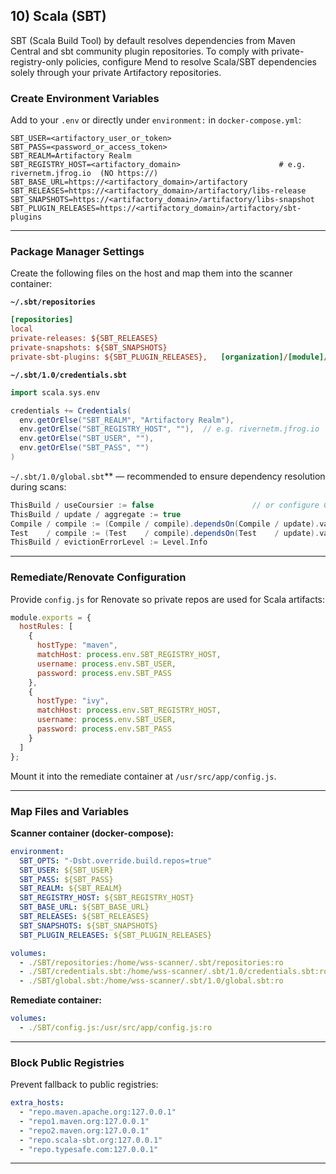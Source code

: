 ## 10) Scala (SBT)

SBT (Scala Build Tool) by default resolves dependencies from Maven Central and sbt community plugin repositories. To comply with private-registry-only policies, configure Mend to resolve Scala/SBT dependencies solely through your private Artifactory repositories.

### Create Environment Variables

Add to your `.env` or directly under `environment:` in `docker-compose.yml`:

```dotenv
SBT_USER=<artifactory_user_or_token>
SBT_PASS=<password_or_access_token>
SBT_REALM=Artifactory Realm
SBT_REGISTRY_HOST=<artifactory_domain>                      # e.g. rivernetm.jfrog.io  (NO https://)
SBT_BASE_URL=https://<artifactory_domain>/artifactory
SBT_RELEASES=https://<artifactory_domain>/artifactory/libs-release
SBT_SNAPSHOTS=https://<artifactory_domain>/artifactory/libs-snapshot
SBT_PLUGIN_RELEASES=https://<artifactory_domain>/artifactory/sbt-plugins
```
---

### Package Manager Settings

Create the following files on the host and map them into the scanner container:

**`~/.sbt/repositories`**
```ini
[repositories]
local
private-releases: ${SBT_RELEASES}
private-snapshots: ${SBT_SNAPSHOTS}
private-sbt-plugins: ${SBT_PLUGIN_RELEASES},   [organization]/[module]/(scala_[scalaVersion]/)(sbt_[sbtVersion]/)[revision]/[type]s/[artifact](-[classifier]).[ext]
```

**`~/.sbt/1.0/credentials.sbt`**
```scala
import scala.sys.env

credentials += Credentials(
  env.getOrElse("SBT_REALM", "Artifactory Realm"),
  env.getOrElse("SBT_REGISTRY_HOST", ""),  // e.g. rivernetm.jfrog.io
  env.getOrElse("SBT_USER", ""),
  env.getOrElse("SBT_PASS", "")
)
```

`~/.sbt/1.0/global.sbt`** — recommended to ensure dependency resolution during scans:
```scala
ThisBuild / useCoursier := false                      // or configure COURSIER_* env if you prefer Coursier
ThisBuild / update / aggregate := true
Compile / compile := (Compile / compile).dependsOn(Compile / update).value
Test    / compile := (Test    / compile).dependsOn(Test    / update).value
ThisBuild / evictionErrorLevel := Level.Info
```
---

### Remediate/Renovate Configuration 

Provide `config.js` for Renovate so private repos are used for Scala artifacts:

```js
module.exports = {
  hostRules: [
    {
      hostType: "maven",
      matchHost: process.env.SBT_REGISTRY_HOST,
      username: process.env.SBT_USER,
      password: process.env.SBT_PASS
    },
    {
      hostType: "ivy",
      matchHost: process.env.SBT_REGISTRY_HOST,
      username: process.env.SBT_USER,
      password: process.env.SBT_PASS
    }
  ]
};
```

Mount it into the remediate container at `/usr/src/app/config.js`.

---

### Map Files and Variables

**Scanner container (docker-compose):**
```yaml
environment:
  SBT_OPTS: "-Dsbt.override.build.repos=true"
  SBT_USER: ${SBT_USER}
  SBT_PASS: ${SBT_PASS}
  SBT_REALM: ${SBT_REALM}
  SBT_REGISTRY_HOST: ${SBT_REGISTRY_HOST}
  SBT_BASE_URL: ${SBT_BASE_URL}
  SBT_RELEASES: ${SBT_RELEASES}
  SBT_SNAPSHOTS: ${SBT_SNAPSHOTS}
  SBT_PLUGIN_RELEASES: ${SBT_PLUGIN_RELEASES}

volumes:
  - ./SBT/repositories:/home/wss-scanner/.sbt/repositories:ro
  - ./SBT/credentials.sbt:/home/wss-scanner/.sbt/1.0/credentials.sbt:ro
  - ./SBT/global.sbt:/home/wss-scanner/.sbt/1.0/global.sbt:ro
```

**Remediate container:**
```yaml
volumes:
  - ./SBT/config.js:/usr/src/app/config.js:ro
```

---

### Block Public Registries 

Prevent fallback to public registries:
```yaml
extra_hosts:
  - "repo.maven.apache.org:127.0.0.1"
  - "repo1.maven.org:127.0.0.1"
  - "repo2.maven.org:127.0.0.1"
  - "repo.scala-sbt.org:127.0.0.1"
  - "repo.typesafe.com:127.0.0.1"
```

---

